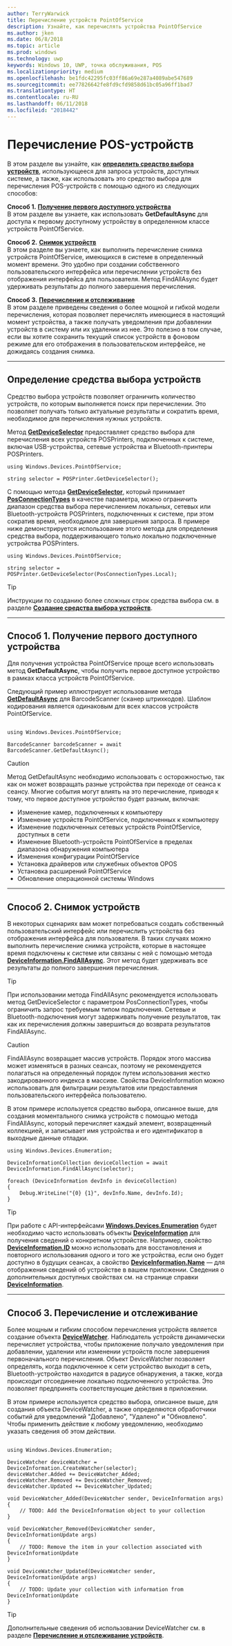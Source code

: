 ```yaml
---
author: TerryWarwick
title: Перечисление устройств PointOfService
description: Узнайте, как перечислять устройства PointOfService
ms.author: jken
ms.date: 06/8/2018
ms.topic: article
ms.prod: windows
ms.technology: uwp
keywords: Windows 10, UWP, точка обслуживания, POS
ms.localizationpriority: medium
ms.openlocfilehash: be1fdc42295fc03ff86a69e287a4089abe547689
ms.sourcegitcommit: ee77826642fe8fd9cfd9858d61bc05a96ff1bad7
ms.translationtype: HT
ms.contentlocale: ru-RU
ms.lasthandoff: 06/11/2018
ms.locfileid: "2018442"
---
```

# <a name="enumerating-point-of-service-devices"></a>Перечисление POS-устройств
В этом разделе вы узнайте, как [**определить средство выбора устройств**](https://docs.microsoft.com/windows/uwp/devices-sensors/build-a-device-selector), использующееся для запроса устройств, доступных системе, а также, как использовать это средство выбора для перечисления POS-устройств с помощью одного из следующих способов:

**Способ 1.** [**Получение первого доступного устройства**](#Method-1:-get-first-available-device)<br />В этом разделе вы узнаете, как использовать **GetDefaultAsync** для доступа к первому доступному устройству в определенном классе устройств PointOfService.

**Способ 2.** [**Снимок устройств**](#Method-2:-Snapshot-of-devices)<br />В этом разделе вы узнаете, как выполнить перечисление снимка устройств PointOfService, имеющихся в системе в определенный момент времени. Это удобно при создании собственного пользовательского интерфейса или перечислении устройств без отображения интерфейса для пользователя. Метод FindAllAsync будет удерживать результаты до полного завершения перечисления.

**Способ 3.** [**Перечисление и отслеживание**](#Method-3:-Enumerate-and-watch)<br />В этом разделе приведены сведения о более мощной и гибкой модели перечисления, которая позволяет перечислять имеющиеся в настоящий момент устройства, а также получать уведомления при добавлении устройств в систему или их удалении из нее.  Это полезно в том случае, если вы хотите сохранить текущий список устройств в фоновом режиме для его отображения в пользовательском интерфейсе, не дожидаясь создания снимка.
 

---
## <a name="define-a-device-selector"></a>Определение средства выбора устройств
Средство выбора устройств позволяет ограничить количество устройств, по которым выполняется поиск при перечислении.  Это позволяет получать только актуальные результаты и сократить время, необходимое для перечисления нужных устройств.  

Метод [**GetDeviceSelector**](https://docs.microsoft.com/uwp/api/windows.devices.pointofservice.posprinter.getdeviceselector#Windows_Devices_PointOfService_PosPrinter_GetDeviceSelector) предоставляет средство выбора для перечисления всех устройств POSPrinters, подключенных к системе, включая USB-устройства, сетевые устройства и Bluetooth-принтеры POSPrinters.

```Csharp
using Windows.Devices.PointOfService;

string selector = POSPrinter.GetDeviceSelector();   

```

С помощью метода [**GetDeviceSelector**](https://docs.microsoft.com/uwp/api/windows.devices.pointofservice.posprinter.getdeviceselector#Windows_Devices_PointOfService_PosPrinter_GetDeviceSelector_Windows_Devices_PointOfService_PosConnectionTypes_), который принимает [**PosConnectionTypes**](https://docs.microsoft.com/uwp/api/windows.devices.pointofservice.posconnectiontypes) в качестве параметра, можно ограничить диапазон средства выбора перечислением локальных, сетевых или Bluetooth-устройств POSPrinters, подключенных к системе, при этом сократив время, необходимое для завершения запроса.  В примере ниже демонстрируется использование этого метода для определения средства выбора, поддерживающего только локально подключенные устройства POSPrinters.

 ```Csharp
using Windows.Devices.PointOfService;

string selector = POSPrinter.GetDeviceSelector(PosConnectionTypes.Local);   

```
> [!TIP]
> Инструкции по созданию более сложных строк средства выбора см. в разделе [**Создание средства выбора устройств**](https://docs.microsoft.com/windows/uwp/devices-sensors/build-a-device-selector).

---

## <a name="method-1-get-first-available-device"></a>Способ 1. Получение первого доступного устройства

Для получения устройства PointOfService проще всего использовать метод **GetDefaultAsync**, чтобы получить первое доступное устройство в рамках класса устройств PointOfService. 

Следующий пример иллюстрирует использование метода [**GetDefaultAsync**](https://docs.microsoft.com/uwp/api/windows.devices.pointofservice.barcodescanner.getdefaultasync#Windows_Devices_PointOfService_BarcodeScanner_GetDefaultAsync) для BarcodeScanner (сканер штрихкодов). Шаблон кодирования является одинаковым для всех классов устройств PointOfService.

```Csharp

using Windows.Devices.PointOfService;

BarcodeScanner barcodeScanner = await BarcodeScanner.GetDefaultAsync();

```

> [!CAUTION]
> Метод GetDefaultAsync необходимо использовать с осторожностью, так как он может возвращать разные устройства при переходе от сеанса к сеансу. Многие события могут влиять на это перечисление, приводя к тому, что первое доступное устройство будет разным, включая: 
> - Изменение камер, подключенных к компьютеру 
> - Изменение устройств PointOfService, подключенных к компьютеру
> - Изменение подключенных сетевых устройств PointOfService, доступных в сети
> - Изменение Bluetooth-устройств PointOfService в пределах диапазона обнаружения компьютера 
> - Изменения конфигурации PointOfService 
> - Установка драйверов или служебных объектов OPOS
> - Установка расширений PointOfService
> - Обновление операционной системы Windows

---

## <a name="method-2-snapshot-of-devices"></a>Способ 2. Снимок устройств

В некоторых сценариях вам может потребоваться создать собственный пользовательский интерфейс или перечислить устройства без отображения интерфейса для пользователя.  В таких случаях можно выполнить перечисление снимка устройств, которые в настоящее время подключены к системе или связаны с ней с помощью метода [**DeviceInformation.FindAllAsync**](https://docs.microsoft.com/uwp/api/windows.devices.enumeration.deviceinformation.findallasync).  Этот метод будет удерживать все результаты до полного завершения перечисления.

> [!TIP]
> При использовании метода FindAllAsync рекомендуется использовать метод GetDeviceSelector с параметром PosConnectionTypes, чтобы ограничить запрос требуемым типом подключения.  Сетевые и Bluetooth-подключения могут задерживать получение результатов, так как их перечисления должны завершиться до возврата результатов FindAllAsync.

>[!CAUTION] 
>FindAllAsync возвращает массив устройств.  Порядок этого массива может изменяться в разных сеансах, поэтому не рекомендуется полагаться на определенный порядок путем использования жестко закодированного индекса в массиве.  Свойства DeviceInformation можно использовать для фильтрации результатов или предоставления пользовательского интерфейса пользователю.

В этом примере используется средство выбора, описанное выше, для создания моментального снимка устройств с помощью метода FindAllAsync, который перечисляет каждый элемент, возвращенный коллекцией, и записывает имя устройства и его идентификатор в выходные данные отладки. 

```Csharp
using Windows.Devices.Enumeration;

DeviceInformationCollection deviceCollection = await DeviceInformation.FindAllAsync(selector);

foreach (DeviceInformation devInfo in deviceCollection)
{
    Debug.WriteLine("{0} {1}", devInfo.Name, devInfo.Id);
}
```

> [!TIP] 
> При работе с API-интерфейсами [**Windows.Devices.Enumeration**](https://docs.microsoft.com/uwp/api/Windows.Devices.Enumeration) будет необходимо часто использовать объекты [**DeviceInformation**](https://docs.microsoft.com/uwp/api/windows.devices.enumeration.deviceinformation) для получения сведений о конкретном устройстве. Например, свойство [**DeviceInformation.ID**](https://docs.microsoft.com/uwp/api/windows.devices.enumeration.deviceinformation.id) можно использовать для восстановления и повторного использования одного и того же устройства, если оно будет доступно в будущих сеансах, а свойство [**DeviceInformation.Name**](https://docs.microsoft.com/uwp/api/windows.devices.enumeration.deviceinformation.name) — для отображения сведений об устройстве в вашем приложении.  Сведения о дополнительных доступных свойствах см. на странице справки [**DeviceInformation**](https://docs.microsoft.com/uwp/api/windows.devices.enumeration.deviceinformation).

---

## <a name="method-3-enumerate-and-watch"></a>Способ 3. Перечисление и отслеживание

Более мощным и гибким способом перечисления устройств является создание объекта [**DeviceWatcher**](https://docs.microsoft.com/uwp/api/Windows.Devices.Enumeration.DeviceWatcher).  Наблюдатель устройств динамически перечисляет устройства, чтобы приложение получало уведомления при добавлении, удалении или изменении устройств после завершения первоначального перечисления.  Объект DeviceWatcher позволяет определять, когда подключенное к сети устройство выходит в сеть, Bluetooth-устройство находится в радиусе обнаружения, а также, когда происходит отсоединение локально подключенного устройства. Это позволяет предпринять соответствующие действия в приложении.

В этом примере используется средство выбора, описанное выше, для создания объекта DeviceWatcher, а также определяются обработчики событий для уведомлений "Добавлено", "Удалено" и "Обновлено". Чтобы применить действие к любому уведомлению, необходимо указать сведения об этом действии.

```Csharp

using Windows.Devices.Enumeration;

DeviceWatcher deviceWatcher = DeviceInformation.CreateWatcher(selector);
deviceWatcher.Added += DeviceWatcher_Added;
deviceWatcher.Removed += DeviceWatcher_Removed;
deviceWatcher.Updated += DeviceWatcher_Updated;

void DeviceWatcher_Added(DeviceWatcher sender, DeviceInformation args)
{
    // TODO: Add the DeviceInformation object to your collection
}

void DeviceWatcher_Removed(DeviceWatcher sender, DeviceInformationUpdate args)
{
    // TODO: Remove the item in your collection associated with DeviceInformationUpdate
}

void DeviceWatcher_Updated(DeviceWatcher sender, DeviceInformationUpdate args)
{
    // TODO: Update your collection with information from DeviceInformationUpdate
}
```

> [!TIP]
> Дополнительные сведения об использовании DeviceWatcher см. в разделе [**Перечисление и отслеживание устройств**]( https://docs.microsoft.com/windows/uwp/devices-sensors/enumerate-devices#enumerate-and-watch-devices).
